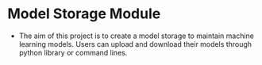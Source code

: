 # Model Storage Module
- The aim of this project is to create a model storage to maintain machine learning models. Users can upload and download their models through python library or command lines.
